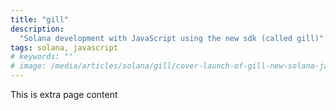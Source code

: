```yaml
---
title: "gill"
description:
  "Solana development with JavaScript using the new sdk (called gill)"
tags: solana, javascript
# keywords: ""
# image: /media/articles/solana/gill/cover-launch-of-gill-new-solana-javascript-sdk-client-library.png
---
```


This is extra page content
